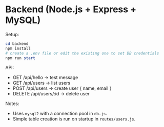 # Backend (Node.js + Express + MySQL)

Setup:

```powershell
cd backend
npm install
# create a .env file or edit the existing one to set DB credentials
npm run start
```

API:
- GET /api/hello -> test message
- GET /api/users -> list users
- POST /api/users -> create user { name, email }
- DELETE /api/users/:id -> delete user

Notes:
- Uses `mysql2` with a connection pool in `db.js`.
- Simple table creation is run on startup in `routes/users.js`.
